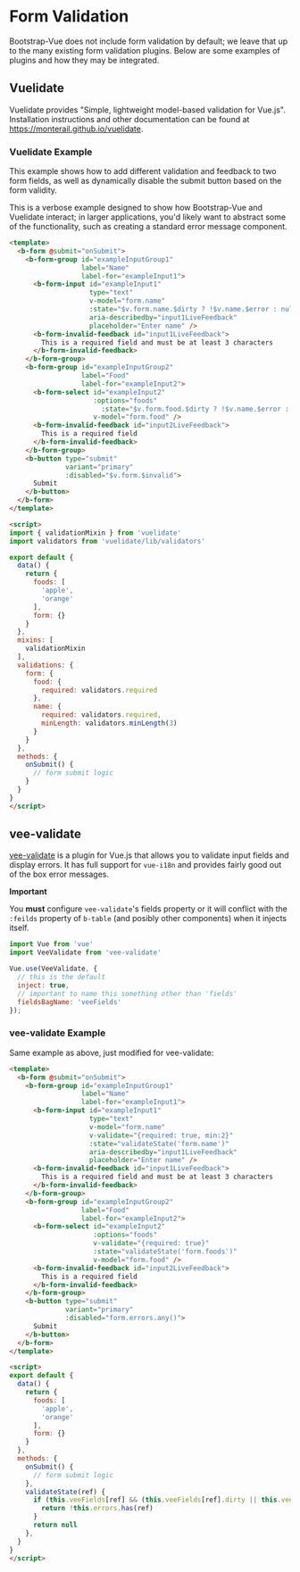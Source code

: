 # Form Validation

Bootstrap-Vue does not include form validation by default; we leave that up to the many existing form validation plugins. Below are some examples of plugins and how they may be integrated.

## Vuelidate

Vuelidate provides "Simple, lightweight model-based validation for Vue.js". Installation instructions and other documentation can be found at https://monterail.github.io/vuelidate.

### Vuelidate Example

This example shows how to add different validation and feedback to two form fields, as well as dynamically disable the submit button based on the form validity.

This is a verbose example designed to show how Bootstrap-Vue and Vuelidate interact; in larger applications, you'd likely want to abstract some of the functionality, such as creating a standard error message component.

```html
<template>
  <b-form @submit="onSubmit">
    <b-form-group id="exampleInputGroup1"
                  label="Name"
                  label-for="exampleInput1">
      <b-form-input id="exampleInput1"
                    type="text"
                    v-model="form.name"
                    :state="$v.form.name.$dirty ? !$v.name.$error : null"
                    aria-describedby="input1LiveFeedback"
                    placeholder="Enter name" />
      <b-form-invalid-feedback id="input1LiveFeedback">
        This is a required field and must be at least 3 characters
      </b-form-invalid-feedback>
    </b-form-group>
    <b-form-group id="exampleInputGroup2"
                  label="Food"
                  label-for="exampleInput2">
      <b-form-select id="exampleInput2"
                     :options="foods"
                       :state="$v.form.food.$dirty ? !$v.name.$error : null"
                     v-model="form.food" />
      <b-form-invalid-feedback id="input2LiveFeedback">
        This is a required field
      </b-form-invalid-feedback>
    </b-form-group>
    <b-button type="submit"
              variant="primary"
              :disabled="$v.form.$invalid">
      Submit
    </b-button>
  </b-form>
</template>

<script>
import { validationMixin } from 'vuelidate'
import validators from 'vuelidate/lib/validators'

export default {
  data() {
    return {
      foods: [
        'apple',
        'orange'
      ],
      form: {}
    }
  },
  mixins: [
    validationMixin
  ],
  validations: {
    form: {
      food: {
        required: validators.required
      },
      name: {
        required: validators.required,
        minLength: validators.minLength(3)
      }
    }
  },
  methods: {
    onSubmit() {
      // form submit logic
    }
  }
}
</script>
```

## vee-validate

[vee-validate](https://github.com/baianat/vee-validate) is a plugin for Vue.js
that allows you to validate input fields and display errors. It has full support
for `vue-i18n` and provides fairly good out of the box error messages.

**Important**

You **must** configure `vee-validate`'s fields property or it will conflict with the
`:feilds` property of `b-table` (and posibly other components) when it injects itself.

```js
import Vue from 'vue'
import VeeValidate from 'vee-validate'

Vue.use(VeeValidate, {
  // this is the default
  inject: true,
  // important to name this something other than 'fields'
  fieldsBagName: 'veeFields'
});
```

### vee-validate Example

Same example as above, just modified for vee-validate:

```html
<template>
  <b-form @submit="onSubmit">
    <b-form-group id="exampleInputGroup1"
                  label="Name"
                  label-for="exampleInput1">
      <b-form-input id="exampleInput1"
                    type="text"
                    v-model="form.name"
                    v-validate="{required: true, min:2}"
                    :state="validateState('form.name')"
                    aria-describedby="input1LiveFeedback"
                    placeholder="Enter name" />
      <b-form-invalid-feedback id="input1LiveFeedback">
        This is a required field and must be at least 3 characters
      </b-form-invalid-feedback>
    </b-form-group>
    <b-form-group id="exampleInputGroup2"
                  label="Food"
                  label-for="exampleInput2">
      <b-form-select id="exampleInput2"
                     :options="foods"
                     v-validate="{required: true}"
                     :state="validateState('form.foods')"
                     v-model="form.food" />
      <b-form-invalid-feedback id="input2LiveFeedback">
        This is a required field
      </b-form-invalid-feedback>
    </b-form-group>
    <b-button type="submit"
              variant="primary"
              :disabled="form.errors.any()">
      Submit
    </b-button>
  </b-form>
</template>

<script>
export default {
  data() {
    return {
      foods: [
        'apple',
        'orange'
      ],
      form: {}
    }
  },
  methods: {
    onSubmit() {
      // form submit logic
    },
    validateState(ref) {
      if (this.veeFields[ref] && (this.veeFields[ref].dirty || this.veeFields[ref].validated)) {
        return !this.errors.has(ref)
      }
      return null
    },
  }
}
</script>
```

